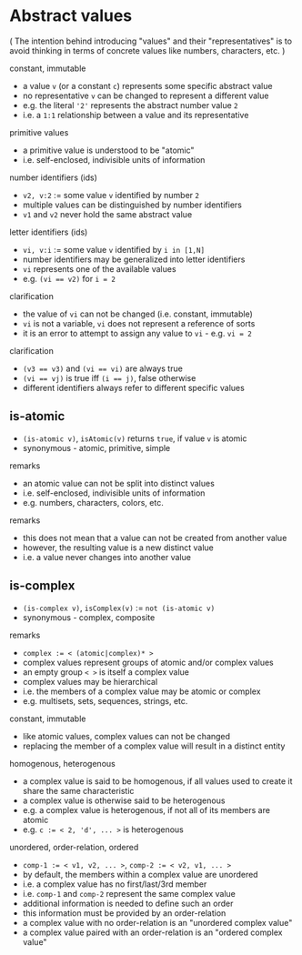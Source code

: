 
<!-- ======================================================================= -->
# Abstract values

( The intention behind introducing "values" and their "representatives" is to
avoid thinking in terms of concrete values like numbers, characters, etc. )

constant, immutable

* a value `v` (or a constant `c`) represents some specific abstract value
* no representative `v` can be changed to represent a different value
* e.g. the literal `'2'` represents the abstract number value `2`
* i.e. a `1:1` relationship between a value and its representative

primitive values

* a primitive value is understood to be "atomic"
* i.e. self-enclosed, indivisible units of information

number identifiers (ids)

* `v2, v:2` := some value `v` identified by number `2`
* multiple values can be distinguished by number identifiers
* `v1` and `v2` never hold the same abstract value

letter identifiers (ids)

* `vi, v:i` := some value `v` identified by `i in [1,N]`
* number identifiers may be generalized into letter identifiers
* `vi` represents one of the available values
* e.g. `(vi == v2)` for `i = 2`

clarification

* the value of `vi` can not be changed (i.e. constant, immutable)
* `vi` is not a variable, `vi` does not represent a reference of sorts
* it is an error to attempt to assign any value to `vi` - e.g. `vi = 2`

clarification

* `(v3 == v3)` and `(vi == vi)` are always true
* `(vi == vj)` is true iff `(i == j)`, false otherwise
* different identifiers always refer to different specific values

<!-- ======================================================================= -->
## is-atomic

* `(is-atomic v)`, `isAtomic(v)` returns `true`, if value `v` is atomic
* synonymous - atomic, primitive, simple

remarks

* an atomic value can not be split into distinct values
* i.e. self-enclosed, indivisible units of information
* e.g. numbers, characters, colors, etc.

remarks

* this does not mean that a value can not be created from another value
* however, the resulting value is a new distinct value
* i.e. a value never changes into another value

<!-- ======================================================================= -->
## is-complex

* `(is-complex v)`, `isComplex(v)` := `not (is-atomic v)`
* synonymous - complex, composite

remarks

* `complex := < (atomic|complex)* >`
* complex values represent groups of atomic and/or complex values
* an empty group `< >` is itself a complex value
* complex values may be hierarchical
* i.e. the members of a complex value may be atomic or complex
* e.g. multisets, sets, sequences, strings, etc.

constant, immutable

* like atomic values, complex values can not be changed
* replacing the member of a complex value will result in a distinct entity

homogenous, heterogenous

* a complex value is said to be homogenous, if
  all values used to create it share the same characteristic
* a complex value is otherwise said to be heterogenous
* e.g. a complex value is heterogenous, if not all of its members are atomic
* e.g. `c := < 2, 'd', ... >` is heterogenous

unordered, order-relation, ordered

* `comp-1 := < v1, v2, ... >`, `comp-2 := < v2, v1, ... >`
* by default, the members within a complex value are unordered
* i.e. a complex value has no first/last/3rd member
* i.e. `comp-1` and `comp-2` represent the same complex value
* additional information is needed to define such an order
* this information must be provided by an order-relation
* a complex value with no order-relation is an "unordered complex value"
* a complex value paired with an order-relation is an "ordered complex value"
